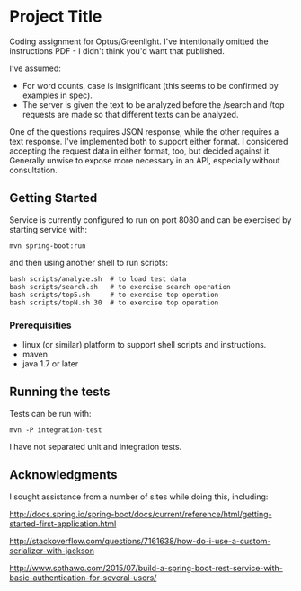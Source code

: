 
# Project Title

Coding assignment for Optus/Greenlight.
I've intentionally omitted the instructions PDF - I didn't think you'd want that published.

I've assumed:

- For word counts, case is insignificant (this seems to be confirmed by examples in spec).
- The server is given the text to be analyzed before the /search and /top requests are made so that different texts can be analyzed.

One of the questions requires JSON response, while the other requires a text response.
I've implemented both to support either format.
I considered accepting the request data in either format, too, but decided against it.
Generally unwise to expose more necessary in an API, especially without consultation.


## Getting Started

Service is currently configured to run on port 8080 and can be exercised by starting service with:

```
mvn spring-boot:run
```

and then using another shell to run scripts:

```
bash scripts/analyze.sh  # to load test data
bash scripts/search.sh   # to exercise search operation
bash scripts/top5.sh     # to exercise top operation
bash scripts/topN.sh 30  # to exercise top operation
```

### Prerequisities

* linux (or similar) platform to support shell scripts and instructions.
* maven
* java 1.7 or later

## Running the tests

Tests can be run with:

```
mvn -P integration-test
```

I have not separated unit and integration tests.


## Acknowledgments

I sought assistance from a number of sites while doing this, including:

http://docs.spring.io/spring-boot/docs/current/reference/html/getting-started-first-application.html

http://stackoverflow.com/questions/7161638/how-do-i-use-a-custom-serializer-with-jackson

http://www.sothawo.com/2015/07/build-a-spring-boot-rest-service-with-basic-authentication-for-several-users/

